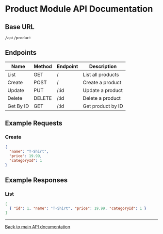 # Product Module API Documentation

## Base URL
`/api/product`

## Endpoints

| Name         | Method | Endpoint         | Description           |
|--------------|--------|------------------|-----------------------|
| List         | GET    | /                | List all products     |
| Create       | POST   | /                | Create a product      |
| Update       | PUT    | /:id             | Update a product      |
| Delete       | DELETE | /:id             | Delete a product      |
| Get By ID    | GET    | /:id             | Get product by ID     |

## Example Requests

### Create
```json
{
  "name": "T-Shirt",
  "price": 19.99,
  "categoryId": 1
}
```

## Example Responses

### List
```json
[
  { "id": 1, "name": "T-Shirt", "price": 19.99, "categoryId": 1 }
]
```

---
[Back to main API documentation](../../README.md) 